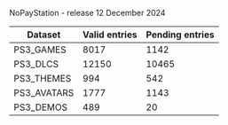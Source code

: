 NoPayStation - release 12 December 2024

|  Dataset  |Valid entries|Pending entries|
|-----------|-------------|---------------|
| PS3_GAMES |     8017    |      1142     |
|  PS3_DLCS |    12150    |     10465     |
| PS3_THEMES|     994     |      542      |
|PS3_AVATARS|     1777    |      1143     |
| PS3_DEMOS |     489     |       20      |
